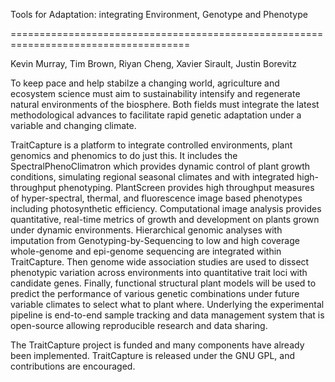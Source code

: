 Tools for Adaptation: integrating Environment, Genotype and Phenotype

=====================================================================================

Kevin Murray, Tim Brown, Riyan Cheng, Xavier Sirault, Justin Borevitz

To keep pace and help stabilze a changing world, agriculture and ecosystem science 
must aim to sustainability intensify and regenerate natural environments of the biosphere.
Both fields must integrate the latest methodological advances to facilitate rapid genetic adaptation
 under a variable and changing climate.
 
TraitCapture is a platform to integrate controlled environments, plant genomics and phenomics to do just this.
It includes the SpectralPhenoClimatron which provides dynamic control of plant
growth conditions, simulating regional seasonal climates and with integrated
high-throughput phenotyping. PlantScreen provides high throughput measures of
hyper-spectral, thermal, and fluorescence image based phenotypes including photosynthetic efficiency. Computational image analysis provides quantitative, real-time metrics of growth and development on plants grown under dynamic
environments. Hierarchical genomic analyses with imputation from Genotyping-by-Sequencing to low
and high coverage whole-genome and epi-genome sequencing are integrated within
TraitCapture. Then genome wide association studies are used to dissect phenotypic variation across environments into quantitative trait loci with candidate genes. Finally, functional structural plant models will be used to predict the performance of various genetic combinations under future variable climates to select what to plant where.
Underlying the experimental pipeline is end-to-end sample tracking and data management system that is open-source allowing reproducible research and data sharing.

The TraitCapture project is funded and many components have already been
implemented. TraitCapture is released under the GNU GPL, and contributions are
encouraged.
